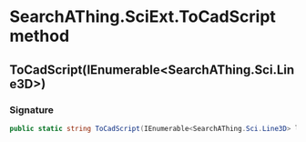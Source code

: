 # SearchAThing.SciExt.ToCadScript method
## ToCadScript(IEnumerable<SearchAThing.Sci.Line3D>)
### Signature
```csharp
public static string ToCadScript(IEnumerable<SearchAThing.Sci.Line3D> lines)
```
